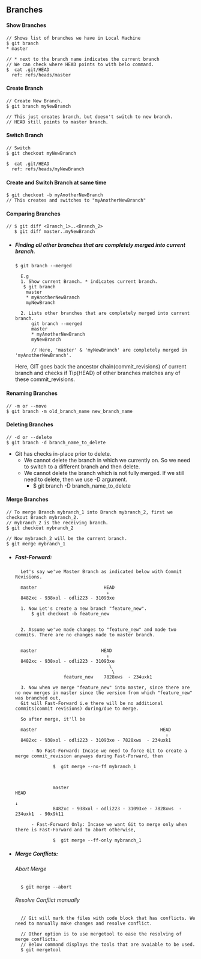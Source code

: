 ## Branches

#### Show Branches
    // Shows list of branches we have in Local Machine        
    $ git branch
    * master         
    
    // * next to the branch name indicates the current branch
    // We can check where HEAD points to with belo command.                
    $  cat .git/HEAD
      ref: refs/heads/master
            
#### Create Branch
    // Create New Branch.
    $ git branch myNewBranch
    
    // This just creates branch, but doesn't switch to new branch.
    // HEAD still points to master branch.
                          

#### Switch Branch        
    // Switch
    $ git checkout myNewBranch
             
    $  cat .git/HEAD
      ref: refs/heads/myNewBranch
                              
#### Create and Switch Branch at same time
    $ git checkout -b myAnotherNewBranch
    // This creates and switches to "myAnotherNewBranch"
        

#### Comparing Branches
    // $ git diff <Branch_1>..<Branch_2>
       $ git diff master..myNewBranch
       
           
- ##### Finding all other branches that are completely merged into current branch.                          
      $ git branch --merged        
        
        E.g
        1. Show current Branch. * indicates current branch.        
         $ git branch
          master
          * myAnotherNewBranch
          myNewBranch  
                          
        2. Lists other branches that are completely merged into current branch.
            git branch --merged
            master
            * myAnotherNewBranch
            myNewBranch                 
            
            // Here, 'master' & 'myNewBranch' are completely merged in 'myAnotherNewBranch'.
            
    Here, GIT goes back the ancestor chain(commit_revisions) of current branch and checks if Tip(HEAD) of other branches
    matches any of these commit_revisions.     
            

#### Renaming Branches
    // -m or --move
    $ git branch -m old_branch_name new_branch_name                                                                           
    

#### Deleting Branches
    // -d or --delete
    $ git branch -d branch_name_to_delete
            

- Git has checks in-place prior to delete.
    * We cannot delete the branch in which we currently on. So we need to switch to a different branch and then delete.
    * We cannot delete the branch which is not fully merged. If we still need to delete, then we use -D argument. 
        *  $ git branch -D branch_name_to_delete


#### Merge Branches            
        
    // To merge Branch mybranch_1 into Branch mybranch_2, first we checkout Branch mybranch_2.
    // mybranch_2 is the receiving branch.        
    $ git checkout mybranch_2 
    
    // Now mybranch_2 will be the current branch.
    $ git merge mybranch_1
    
- ##### Fast-Forward:            
        Let's say we've Master Branch as indicated below with Commit Revisions.
        
        master                         HEAD
                                        ↓ 
        8482xc - 938xol - odli223 - 31093xe  
    
        1. Now Let's create a new branch "feature_new".
            $ git checkout -b feature_new
    
        
        2. Assume we've made changes to "feature_new" and made two commits. There are no changes made to master branch.
             
            
        master                        HEAD
                                        ↓ 
        8482xc - 938xol - odli223 - 31093xe  
                                         \
                                          \
                        feature_new    7828xws  - 234uxk1
                        
        3. Now when we merge "feature_new" into master, since there are no new merges in master since the version from which "feature_new" was branched out, 
        Git will Fast-Forward i.e there will be no additional commits(commit revisions) during/due to merge.
        
        So after merge, it'll be
        
        master                                              HEAD
                                                              ↓ 
        8482xc - 938xol - odli223 - 31093xe - 7828xws  - 234uxk1
                
            - No Fast-Forward: Incase we need to force Git to create a merge commit_revision anyways during Fast-Forward, then 
                        
                    $  git merge --no-ff mybranch_1
                    
                    
                        
                    master                                                      HEAD
                                                                                 ↓ 
                    8482xc - 938xol - odli223 - 31093xe - 7828xws  - 234uxk1  - 90x9k11               
    
            - Fast-Forward Only: Incase we want Git to merge only when there is Fast-Forward and to abort otherwise,
            
                    $  git merge --ff-only mybranch_1


- ##### Merge Conflicts:

    ###### Abort Merge         
        $ git merge --abort   

    ###### Resolve Conflict manually
        // Git will mark the files with code block that has conflicts. We need to manually make changes and resolve conflict.

        // Other option is to use mergetool to ease the resolving of merge conflicts.
        // Below command displays the tools that are avaiable to be used.            
        $ git mergetool